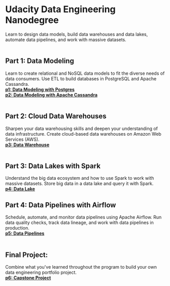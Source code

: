 # Udacity Data Engineering Nanodegree
Learn to design data models, build data warehouses and data lakes, automate data pipelines, and work with massive datasets.
<br>
<br>

## Part 1: Data Modeling
Learn to create relational and NoSQL data models to fit the diverse needs of data consumers. Use ETL to build databases in PostgreSQL and Apache Cassandra.
<br>[**p1: Data Modeling with Postgres**](https://github.com/BaderAlshaya/Udacity_DEND/tree/master/p1)
<br>[**p2: Data Modeling with Apache Cassandra**](#0)
<br>
<br>

## Part 2: Cloud Data Warehouses
Sharpen your data warehousing skills and deepen your understanding of data infrastructure. Create cloud-based data warehouses on Amazon Web Services (AWS).
<br>[**p3: Data Warehouse**](#0)
<br>
<br>

## Part 3: Data Lakes with Spark
Understand the big data ecosystem and how to use Spark to work with massive datasets. Store big data in a data lake and query it with Spark.
<br>[**p4: Data Lake**](#0)
<br>


## Part 4: Data Pipelines with Airflow
Schedule, automate, and monitor data pipelines using Apache Airflow. Run data quality checks, track data lineage, and work with data pipelines in production.
<br>[**p5: Data Pipelines**](#0)
<br>
<br>


## Final Project:
Combine what you've learned throughout the program to build your own data engineering portfolio project.
<br>[**p6: Capstone Project**](#0)
<br>
<br>
